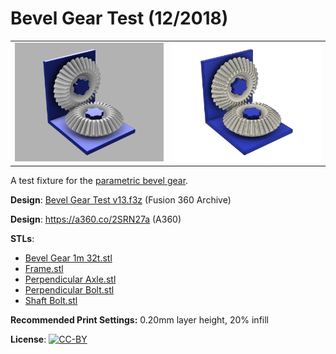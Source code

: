 # Bevel Gear Test (12/2018)

<table>
<tr>
<td><a href="images/rendering1.png"><img src="images/rendering1.thumb.png" alt="Rendering 1"/></a></td>
<td><a href="images/rendering2.png"><img src="images/rendering2.thumb.png" alt="Rendering 2"/></a></td>
</tr>
</table>

A test fixture for the [parametric bevel gear](/parametric-bevel-gear).

**Design**: [Bevel Gear Test v13.f3z](Bevel%20Gear%20Test%20v13.f3z) (Fusion 360 Archive)

**Design**: https://a360.co/2SRN27a (A360)

**STLs**:

  * [Bevel Gear 1m 32t.stl](stls/Bevel%20Gear%201m%2032t.stl)
  * [Frame.stl](stls/Frame.stl)
  * [Perpendicular Axle.stl](stls/Perpendicular%20Axle.stl)
  * [Perpendicular Bolt.stl](stls/Perpendicular%20Bolt.stl)
  * [Shaft Bolt.stl](stls/Shaft%20Bolt.stl)

**Recommended Print Settings:** 0.20mm layer height, 20% infill

**License**: [![CC-BY](https://i.creativecommons.org/l/by/4.0/80x15.png)](http://creativecommons.org/licenses/by/4.0/)
